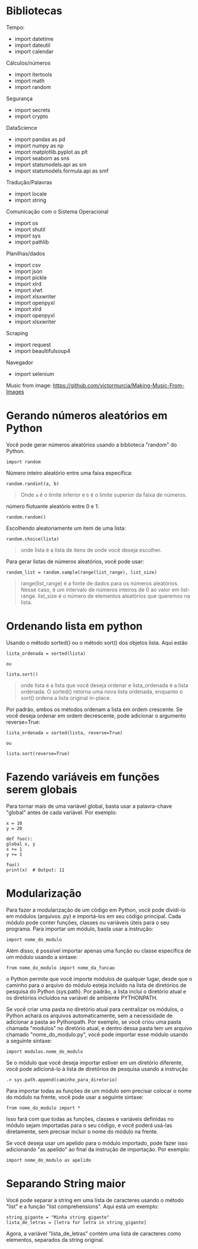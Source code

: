 # Bibliotecas

Tempo:

- import datetime
- import dateutil
- import calendar

Cálculos/números

- import itertools
- import math
- import random

Segurança

- import secrets
- import crypto

DataScience

- import pandas as pd
- import numpy as np
- import matplotlib.pyplot as plt
- import seaborn as sns
- import statsmodels.api as sm
- import statsmodels.formula.api as smf


Tradução/Palavras

- import locale
- import string

Comunicação com o Sistema Operacional

- import os
- import shutil
- import sys
- import pathlib

Planilhas/dados

- import csv
- import json
- import pickle
- import xlrd
- import xlwt
- import xlsxwriter
- import openpyxl
- import xlrd
- import openpyxl
- import xlsxwriter

Scraping

- import request
- import beaultifulsoup4

Navegador

- import selenium

Music from image: <https://github.com/victormurcia/Making-Music-From-Images>


# Gerando números aleatórios em Python

Você pode gerar números aleatórios usando a biblioteca "random" do Python.

    import random

Número inteiro aleatório entre uma faixa específica:

    random.randint(a, b)

> Onde `a` é o limite inferior e `b` é o limite superior da faixa de números.

número flutuante aleatório entre 0 e 1:

    random.random()

Escolhendo aleatoriamente um item de uma lista:

    random.choice(lista)

> onde lista é a lista de itens de onde você deseja escolher.

Para gerar listas de números aleatórios, você pode usar:

    random_list = random.sample(range(list_range), list_size)

> range(list_range) é a fonte de dados para os números aleatórios. Nesse caso, é um intervalo de números inteiros de 0 ao valor em list-range.
> list_size é o número de elementos aleatórios que queremos na lista.


# Ordenando lista em python

Usando o método sorted() ou o método sort() dos objetos lista. Aqui estão 

    lista_ordenada = sorted(lista)

    ou

    lista.sort()

> onde lista é a lista que você deseja ordenar e lista_ordenada é a lista ordenada.
> O sorted() retorna uma nova lista ordenada, enquanto o sort() ordena a lista original in-place.

Por padrão, ambos os métodos ordenam a lista em ordem crescente. Se você deseja ordenar em ordem decrescente, pode adicionar o argumento reverse=True:

    lista_ordenada = sorted(lista, reverse=True)

    ou

    lista.sort(reverse=True)

# Fazendo variáveis em funções serem globais

Para tornar mais de uma variável global, basta usar a palavra-chave "global" antes de cada variável. Por exemplo:

    x = 10
    y = 20

    def foo():
    global x, y
    x += 1
    y += 1

    foo()
    print(x)  # Output: 11

# Modularização

Para fazer a modularização de um código em Python, você pode dividi-lo em módulos (arquivos .py) e importá-los em seu código principal. Cada módulo pode conter funções, classes ou variáveis úteis para o seu programa. Para importar um módulo, basta usar a instrução:

    import nome_do_modulo

Além disso, é possível importar apenas uma função ou classe específica de um módulo usando a sintaxe:

    from nome_do_modulo import nome_da_funcao

o Python permite que você importe módulos de qualquer lugar, desde que o caminho para o arquivo do módulo esteja incluído na lista de diretórios de pesquisa do Python (sys.path). Por padrão, a lista inclui o diretório atual e os diretórios incluídos na variável de ambiente PYTHONPATH.

Se você criar uma pasta no diretório atual para centralizar os módulos, o Python achará os arquivos automaticamente, sem a necessidade de adicionar a pasta ao Pythonpath. Por exemplo, se você criou uma pasta chamada "modulos" no diretório atual, e dentro dessa pasta tem um arquivo chamado "nome_do_modulo.py", você pode importar esse módulo usando a seguinte sintaxe: 

    import modulos.nome_do_modulo

Se o módulo que você deseja importar estiver em um diretório diferente, você pode adicioná-lo à lista de diretórios de pesquisa usando a instrução

    .> sys.path.append(caminho_para_diretorio)
    
Para importar todas as funções de um módulo sem precisar colocar o nome do módulo na frente, você pode usar a seguinte sintaxe: 

    from nome_do_modulo import * 

Isso fará com que todas as funções, classes e variáveis definidas no módulo sejam importadas para o seu código, e você poderá usá-las diretamente, sem precisar incluir o nome do módulo na frente.

Se você deseja usar um apelido para o módulo importado, pode fazer isso adicionando "as apelido" ao final da instrução de importação. Por exemplo:

    import nome_do_modulo as apelido

# Separando String maior

Você pode separar a string em uma lista de caracteres usando o método "list" e a função "list comprehensions". Aqui está um exemplo:

    string_gigante = "Minha string gigante"
    lista_de_letras = [letra for letra in string_gigante]

Agora, a variável "lista_de_letras" contém uma lista de caracteres como elementos, separados da string original.
